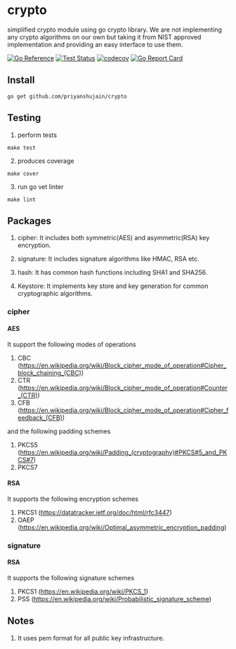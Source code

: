 # crypto

simplified crypto module using go crypto library. We are not implementing any crypto algorithms on our own but taking it 
from NIST approved implementation and providing an easy interface to use them.

[![Go Reference](https://pkg.go.dev/badge/github.com/priyanshujain/crypto.svg)](https://pkg.go.dev/github.com/priyanshujain/crypto)
[![Test Status](https://github.com/priyanshujain/crypto/actions/workflows/tests.yml/badge.svg?branch=master)](https://github.com/priyanshujain/crypto/actions)
[![codecov](https://codecov.io/gh/priyanshujain/crypto/branch/master/graph/badge.svg?token=8UY0NTGGRM)](https://codecov.io/gh/priyanshujain/crypto)
[![Go Report Card](https://goreportcard.com/badge/github.com/priyanshujain/crypto)](https://goreportcard.com/report/github.com/priyanshujain/crypto)

## Install

```
go get github.com/priyanshujain/crypto
```

## Testing

1. perform tests
```
make test
```

2. produces coverage
```
make cover
```

3. run go vet linter
```
make lint
```

## Packages 
1. cipher: It includes both symmetric(AES) and asymmetric(RSA) key encryption.

2. signature: It includes signature algorithms like HMAC, RSA etc.

3. hash: It has common hash functions including SHA1 and SHA256.

4. Keystore: It implements key store and key generation for common cryptographic algorithms.


### cipher

#### AES


It support the following modes of operations
1. CBC (https://en.wikipedia.org/wiki/Block_cipher_mode_of_operation#Cipher_block_chaining_(CBC))
2. CTR (https://en.wikipedia.org/wiki/Block_cipher_mode_of_operation#Counter_(CTR))
3. CFB (https://en.wikipedia.org/wiki/Block_cipher_mode_of_operation#Cipher_feedback_(CFB))

and the following padding schemes
1. PKCS5 (https://en.wikipedia.org/wiki/Padding_(cryptography)#PKCS#5_and_PKCS#7)
2. PKCS7

#### RSA

It supports the following encryption schemes
1. PKCS1 (https://datatracker.ietf.org/doc/html/rfc3447)
2. OAEP (https://en.wikipedia.org/wiki/Optimal_asymmetric_encryption_padding)

### signature

#### RSA
It supports the following signature schemes
1. PKCS1 (https://en.wikipedia.org/wiki/PKCS_1)
2. PSS (https://en.wikipedia.org/wiki/Probabilistic_signature_scheme)

## Notes

1. It uses pem format for all public key infrastructure. 